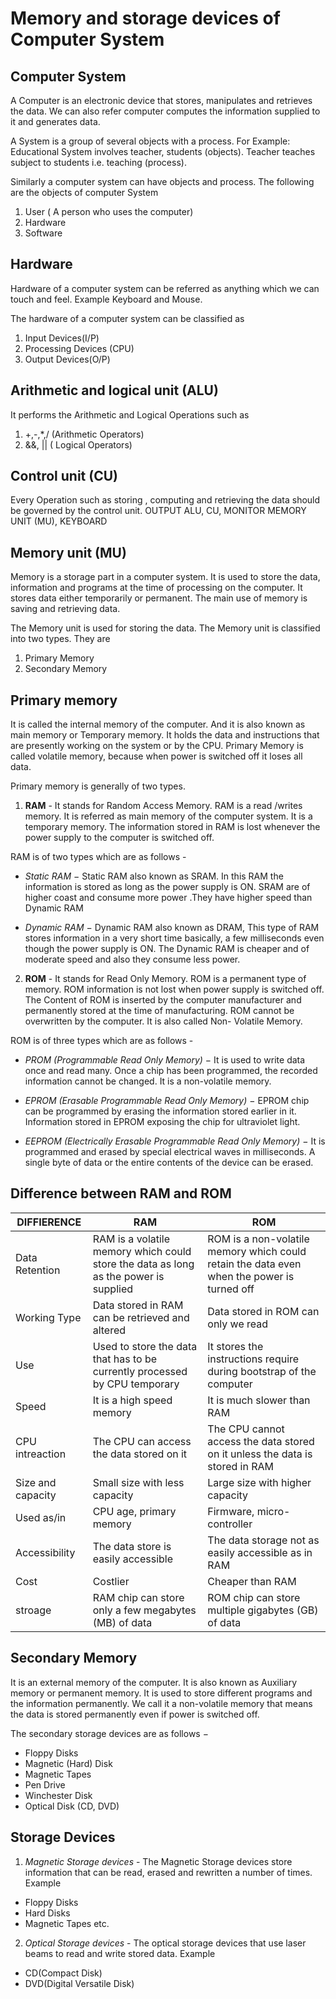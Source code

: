# Memory and storage devices of Computer System

## Computer System

A Computer is an electronic device that stores, manipulates and retrieves the data. We can also refer computer computes the information supplied to it and generates data.

A System is a group of several objects with a process. For Example: Educational System involves teacher, students (objects). Teacher teaches subject to students i.e. teaching (process).

Similarly a computer system can have objects and process. The following are the objects of computer System 
1. User ( A person who uses the computer)
2. Hardware
3. Software

## Hardware

Hardware of a computer system can be referred as anything which we can touch and feel. Example Keyboard and Mouse.

The hardware of a computer system can be classified as
1. Input Devices(I/P)
2. Processing Devices (CPU)
3. Output Devices(O/P)

## Arithmetic and logical unit (ALU)

It performs the Arithmetic and Logical Operations such as 
1. +,-,*,/ (Arithmetic Operators)
2. &&, || ( Logical Operators)

## Control unit (CU)

Every Operation such as storing , computing and retrieving the data should be governed by the control unit. OUTPUT ALU, CU, MONITOR MEMORY UNIT (MU), KEYBOARD

## Memory unit (MU)

Memory is a storage part in a computer system. It is used to store the data, information and programs at the time of processing on the computer. It stores data either temporarily or permanent. The main use of memory is saving and
retrieving data.

The Memory unit is used for storing the data. The Memory unit is classified
into two types. They are
1) Primary Memory
2) Secondary Memory

## Primary memory

It is called the internal memory of the computer. And it is also known as main memory or Temporary memory. It holds the data and instructions that are presently working on the system or by the CPU. Primary Memory is called volatile memory, because when power is switched off it loses all data.

Primary memory is generally of two types.

1. **RAM** - It stands for Random Access Memory. RAM is a read /writes memory. It is referred as main memory of the computer system. It is a temporary memory. The information stored in RAM is lost whenever the power supply to the computer is switched off.

RAM is of two types which are as follows -

- *Static RAM* − Static RAM also known as SRAM. In this RAM the information is stored as long as the power supply is ON. SRAM are of higher coast and consume more power .They have higher speed than Dynamic RAM
     
- *Dynamic RAM* − Dynamic RAM also known as DRAM, This type of RAM stores information in a very short time basically, a few milliseconds even though the power supply is ON. The Dynamic RAM is cheaper and of moderate speed and also they consume less power.

   
2. **ROM** - It stands for Read Only Memory. ROM is a permanent type of memory. ROM information is not lost when power supply is switched off. The Content of ROM is inserted by the computer manufacturer and permanently stored at the time of manufacturing. ROM cannot be overwritten by the computer. It is also called Non- Volatile Memory.

ROM is of three types which are as follows -

- *PROM (Programmable Read Only Memory)* − It is used to write data once and read many. Once a chip has been programmed, the recorded information cannot be changed. It is a non-volatile memory.

- *EPROM (Erasable Programmable Read Only Memory)* − EPROM chip can be programmed by erasing the information stored earlier in it. Information stored in EPROM exposing the chip for ultraviolet light. 

- *EEPROM (Electrically Erasable Programmable Read Only Memory)* − It is programmed and erased by special electrical waves in milliseconds. A single byte of data or the entire contents of the device can be erased.

## Difference between RAM and ROM

| DIFFIERENCE | RAM | ROM |
| ------------| ---------- | ---------|
|Data Retention | RAM is a volatile memory which could store the data as long as the power is supplied | ROM is a non-volatile memory which could retain the data even when the power is turned off |
| Working Type | Data stored in RAM can be retrieved and altered | Data stored in ROM can only we read |
| Use | Used to store the data that has to be currently processed by CPU temporary | It stores the instructions require during bootstrap of the computer|
| Speed | It is a high speed memory | It is much slower than RAM |
| CPU intreaction | The CPU can access the data stored on it | The CPU cannot access the data stored on it unless the data is stored in RAM |
|Size and capacity | Small size with less capacity | Large  size with higher capacity |
| Used as/in | CPU age, primary memory | Firmware, micro-controller |
| Accessibility | The data store is easily accessible | The data storage not as easily accessible as in RAM |
|Cost | Costlier | Cheaper than RAM |
| stroage | RAM chip can store only a few megabytes (MB) of data | ROM chip can store multiple gigabytes (GB) of data |


## Secondary Memory 

It is an external memory of the computer. It is also known as Auxiliary memory or permanent memory. It is used to store different programs and the information permanently. We call it a non-volatile memory that means the data is stored permanently even if power is switched off.

The secondary storage devices are as follows −

- Floppy Disks
- Magnetic (Hard) Disk 
- Magnetic Tapes 
- Pen Drive
- Winchester Disk
- Optical Disk (CD, DVD)

## Storage Devices

1. *Magnetic Storage devices* - The Magnetic Storage devices store information that can be read, erased and rewritten a number of times. Example

- Floppy Disks
- Hard Disks
- Magnetic Tapes etc.

2. *Optical Storage devices* - The optical storage devices that use laser beams to read and write stored data. Example
- CD(Compact Disk)
- DVD(Digital Versatile Disk)






